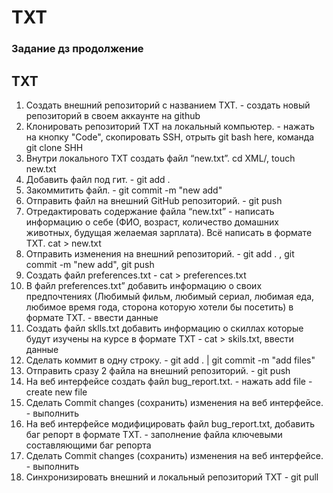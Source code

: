 # TXT
### Задание дз продолжение 

## TXT
 1. Создать внешний репозиторий c названием TXT. - создать новый репозиторий в своем аккаунте на github 
 2. Клонировать репозиторий TXT на локальный компьютер. - нажать на кнопку "Code", скопировать SSH, отрыть git bash here, команда git clone SHH 
 3. Внутри локального TXT создать файл “new.txt”.  cd XML/, touch new.txt
 4. Добавить файл под гит. - git add .
 5. Закоммитить файл. - git commit -m "new add"
 6. Отправить файл на внешний GitHub репозиторий. - git push
 7. Отредактировать содержание файла “new.txt” - написать информацию о себе (ФИО, возраст, количество домашних животных, будущая желаемая зарплата). Всё написать в формате TXT.  cat > new.txt
 8. Отправить изменения на внешний репозиторий. - git add .  , git commit -m "new add", git push
 9. Создать файл preferences.txt - cat > preferences.txt
 10. В файл preferences.txt” добавить информацию о своих предпочтениях (Любимый фильм, любимый сериал, любимая еда, любимое время года, сторона которую хотели бы посетить) в формате TXT. - ввести данные 
 11. Создать файл sklls.txt добавить информацию о скиллах которые будут изучены на курсе в формате TXT - cat > skils.txt, ввести данные
 12. Сделать коммит в одну строку. - git add . | git commit -m "add files"
 13. Отправить сразу 2 файла на внешний репозиторий. - git push
 14. На веб интерфейсе создать файл bug_report.txt. - нажать add file - create new file 
 15. Сделать Commit changes (сохранить) изменения на веб интерфейсе. - выполнить
 16. На веб интерфейсе модифицировать файл bug_report.txt, добавить баг репорт в формате TXT. - заполнение файла ключевыми составляющими баг репорта
 17. Сделать Commit changes (сохранить) изменения на веб интерфейсе. - выполнить 
 18. Синхронизировать внешний и локальный репозиторий TXT - git pull
